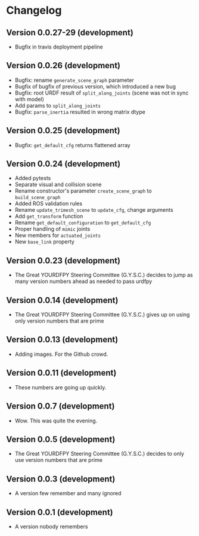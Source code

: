 # Changelog

## Version 0.0.27-29 (development)
- Bugfix in travis deployment pipeline

## Version 0.0.26 (development)
- Bugfix: rename `generate_scene_graph` parameter
- Bugfix of bugfix of previous version, which introduced a new bug
- Bugfix: root URDF result of `split_along_joints`  (scene was not in sync with model)
- Add params to `split_along_joints`
- Bugfix: `parse_inertia` resulted in wrong matrix dtype

## Version 0.0.25 (development)
- Bugfix: `get_default_cfg` returns flattened array

## Version 0.0.24 (development)
- Added pytests
- Separate visual and collision scene
- Rename constructor's parameter `create_scene_graph` to `build_scene_graph`
- Added ROS validation rules
- Rename `update_trimesh_scene` to `update_cfg`, change arguments
- Add `get_transform` function
- Rename `get_default_configuration` to `get_default_cfg`
- Proper handling of `mimic` joints
- New members for `actuated_joints`
- New `base_link` property

## Version 0.0.23 (development)
- The Great YOURDFPY Steering Committee (G.Y.S.C.) decides to jump as many version numbers ahead as needed to pass urdfpy

## Version 0.0.14 (development)
- The Great YOURDFPY Steering Committee (G.Y.S.C.) gives up on using only version numbers that are prime

## Version 0.0.13 (development)
- Adding images. For the Github crowd.

## Version 0.0.11 (development)
- These numbers are going up quickly.

## Version 0.0.7 (development)
- Wow. This was quite the evening.

## Version 0.0.5 (development)
- The Great YOURDFPY Steering Committee (G.Y.S.C.) decides to only use version numbers that are prime

## Version 0.0.3 (development)
- A version few remember and many ignored

## Version 0.0.1 (development)
- A version nobody remembers
